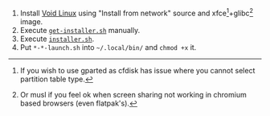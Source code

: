 1. Install [Void Linux](https://voidlinux.org/download/) using "Install from network" source and xfce[^1]+glibc[^2] image.
2. Execute [`get-installer.sh`](https://github.com/geekylthyosaur/dotfiles/blob/main/void-installer/get-installer.sh) manually.
3. Execute [`installer.sh`](https://github.com/geekylthyosaur/dotfiles/blob/main/void-installer/installer.sh).
4. Put `*-*-launch.sh` into `~/.local/bin/` and `chmod +x` it.
[^1]: If you wish to use gparted as cfdisk has issue where you cannot select partition table type.
[^2]: Or musl if you feel ok when screen sharing not working in chromium based browsers (even flatpak's).
